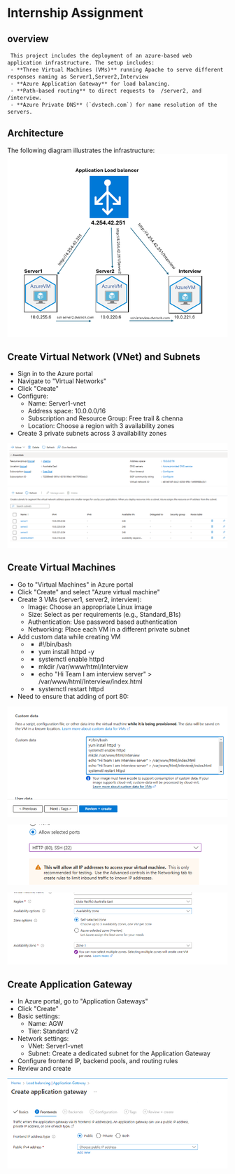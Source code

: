 # Internship Assignment
## overview
     This project includes the deployment of an azure-based web application infrastructure. The setup includes:
     - **Three Virtual Machines (VMs)** running Apache to serve different responses naming as Server1,Server2,Interview
     - **Azure Application Gateway** for load balancing.
     - **Path-based routing** to direct requests to  /server2, and /interview.
     - **Azure Private DNS** (`dvstech.com`) for name resolution of the servers.


## Architecture
The following diagram illustrates the infrastructure:
![Architecture Diagram](infra.PNG)
     


## Create Virtual Network (VNet) and Subnets
   * Sign in to the Azure portal
   * Navigate to "Virtual Networks"
   * Click "Create"
   * Configure:
     - Name: Server1-vnet
     - Address space: 10.0.0.0/16
     - Subscription and Resource Group: Free trail & chenna
     - Location: Choose a region with 3 availability zones
* Create 3 private subnets across 3 availability zones
     
![VNET](Subnet.PNG)
![Subnet](VMsubnets1.PNG)

## Create Virtual Machines
   * Go to "Virtual Machines" in Azure portal
   * Click "Create" and select "Azure virtual machine"
   * Create 3 VMs (server1, server2, interview):
     - Image: Choose an appropriate Linux image
     - Size: Select as per requirements (e.g., Standard_B1s)
     - Authentication: Use password based authentication
     - Networking: Place each VM in a different private subnet
* Add custom data while creating VM
    *  - #!/bin/bash
    * - yum install httpd -y
    * - systemctl enable httpd
    * - mkdir /var/www/html/Interview
    * - echo "Hi Team I am  interview server" > /var/www/html/Interview/index.html
    * - systemctl restart httpd
* Need to ensure that adding of port 80:
  

        
![VM creation](customdata.PNG)

![VM creation](ports.PNG)

![VM creation](zones.PNG)

##  Create Application Gateway
* In Azure portal, go to "Application Gateways"
* Click "Create"
* Basic settings:
    - Name: AGW
    - Tier: Standard v2
* Network settings:
    - VNet: Server1-vnet
    - Subnet: Create a dedicated subnet for the Application Gateway
* Configure frontend IP, backend pools, and routing rules
*  Review and create

![Frontend](frontend.PNG)





























